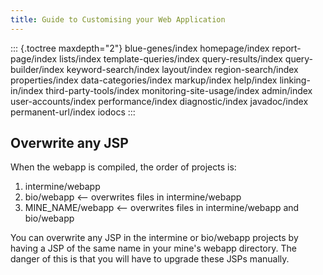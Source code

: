 ```yaml
---
title: Guide to Customising your Web Application
---
```


::: {.toctree maxdepth="2"} blue-genes/index homepage/index report-page/index lists/index template-queries/index query-results/index query-builder/index keyword-search/index layout/index region-search/index properties/index data-categories/index markup/index help/index linking-in/index third-party-tools/index monitoring-site-usage/index admin/index user-accounts/index performance/index diagnostic/index javadoc/index permanent-url/index iodocs :::

## Overwrite any JSP

When the webapp is compiled, the order of projects is:

1. intermine/webapp
2. bio/webapp &lt;-- overwrites files in intermine/webapp
3. MINE\_NAME/webapp &lt;-- overwrites files in intermine/webapp and bio/webapp

You can overwrite any JSP in the intermine or bio/webapp projects by having a JSP of the same name in your mine's webapp directory. The danger of this is that you will have to upgrade these JSPs manually.

